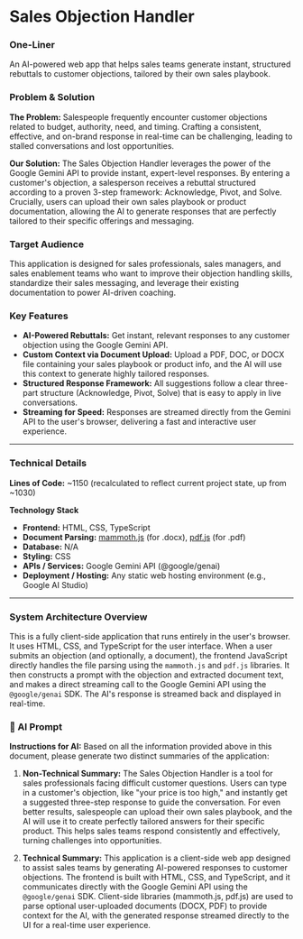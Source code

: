 # Sales Objection Handler

### One-Liner
An AI-powered web app that helps sales teams generate instant, structured rebuttals to customer objections, tailored by their own sales playbook.

### Problem & Solution
**The Problem:** Salespeople frequently encounter customer objections related to budget, authority, need, and timing. Crafting a consistent, effective, and on-brand response in real-time can be challenging, leading to stalled conversations and lost opportunities.

**Our Solution:** The Sales Objection Handler leverages the power of the Google Gemini API to provide instant, expert-level responses. By entering a customer's objection, a salesperson receives a rebuttal structured according to a proven 3-step framework: Acknowledge, Pivot, and Solve. Crucially, users can upload their own sales playbook or product documentation, allowing the AI to generate responses that are perfectly tailored to their specific offerings and messaging.

### Target Audience
This application is designed for sales professionals, sales managers, and sales enablement teams who want to improve their objection handling skills, standardize their sales messaging, and leverage their existing documentation to power AI-driven coaching.

### Key Features
*   **AI-Powered Rebuttals:** Get instant, relevant responses to any customer objection using the Google Gemini API.
*   **Custom Context via Document Upload:** Upload a PDF, DOC, or DOCX file containing your sales playbook or product info, and the AI will use this context to generate highly tailored responses.
*   **Structured Response Framework:** All suggestions follow a clear three-part structure (Acknowledge, Pivot, Solve) that is easy to apply in live conversations.
*   **Streaming for Speed:** Responses are streamed directly from the Gemini API to the user's browser, delivering a fast and interactive user experience.

---

### Technical Details

**Lines of Code:** ~1150 (recalculated to reflect current project state, up from ~1030)

**Technology Stack**
*   **Frontend:** HTML, CSS, TypeScript
*   **Document Parsing:** [mammoth.js](https://github.com/mwilliamson/mammoth.js) (for .docx), [pdf.js](https://mozilla.github.io/pdf.js/) (for .pdf)
*   **Database:** N/A
*   **Styling:** CSS
*   **APIs / Services:** Google Gemini API (@google/genai)
*   **Deployment / Hosting:** Any static web hosting environment (e.g., Google AI Studio)

---

### System Architecture Overview
This is a fully client-side application that runs entirely in the user's browser. It uses HTML, CSS, and TypeScript for the user interface. When a user submits an objection (and optionally, a document), the frontend JavaScript directly handles the file parsing using the `mammoth.js` and `pdf.js` libraries. It then constructs a prompt with the objection and extracted document text, and makes a direct streaming call to the Google Gemini API using the `@google/genai` SDK. The AI's response is streamed back and displayed in real-time.

### 🤖 AI Prompt
**Instructions for AI:** Based on all the information provided above in this document, please generate two distinct summaries of the application:

1.  **Non-Technical Summary:**  The Sales Objection Handler is a tool for sales professionals facing difficult customer questions. Users can type in a customer's objection, like "your price is too high," and instantly get a suggested three-step response to guide the conversation. For even better results, salespeople can upload their own sales playbook, and the AI will use it to create perfectly tailored answers for their specific product. This helps sales teams respond consistently and effectively, turning challenges into opportunities.

2.  **Technical Summary:**  This application is a client-side web app designed to assist sales teams by generating AI-powered responses to customer objections. The frontend is built with HTML, CSS, and TypeScript, and it communicates directly with the Google Gemini API using the `@google/genai` SDK. Client-side libraries (mammoth.js, pdf.js) are used to parse optional user-uploaded documents (DOCX, PDF) to provide context for the AI, with the generated response streamed directly to the UI for a real-time user experience.
